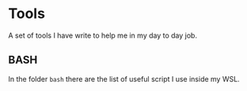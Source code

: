 # Tools
A set of tools I have write to help me in my day to day job.

## BASH

In the folder `bash` there are the list of useful script I use inside my WSL.

